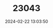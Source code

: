 ---
title: "23043"
category: "Volemys millicens"
draft: false
date: 2024-02-22 13:03:50
languages:
  English: ["Szechuan Vole", "Sichuan Vole"]
  Chinese: ["Sichuan Tianshu"]
---